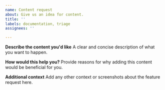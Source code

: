 ```yaml
---
name: Content request
about: Give us an idea for content.
title: ''
labels: documentation, triage
assignees: ''

---
```


**Describe the content you'd like**
A clear and concise description of what you want to happen.

**How would this help you?**
Provide reasons for why adding this content would be beneficial for you.

**Additional context**
Add any other context or screenshots about the feature request here.
